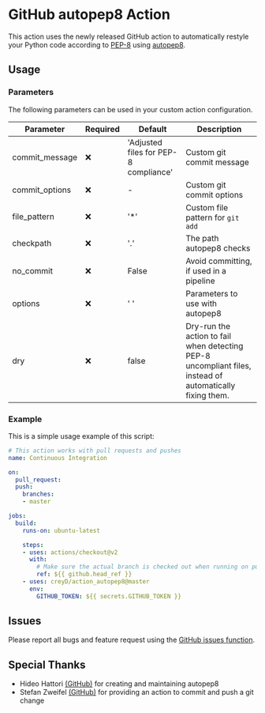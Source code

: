 # GitHub autopep8 Action

This action uses the newly released GitHub action to automatically restyle your Python code according to [PEP-8](https://www.python.org/dev/peps/pep-0008/) using  [autopep8](https://github.com/hhatto/autopep8).

## Usage
### Parameters
The following parameters can be used in your custom action configuration.

| Parameter | Required | Default | Description |
| - | - | - | - |
| commit_message | :x: | 'Adjusted files for PEP-8 compliance' | Custom git commit message |
| commit_options | :x: | - | Custom git commit options |
| file_pattern | :x: | '&ast;' | Custom file pattern for `git add` |
| checkpath | :x: | '.' | The path autopep8 checks |
| no_commit | :x: | False | Avoid committing, if used in a pipeline |
| options | :x: | ' ' | Parameters to use with autopep8 |
| dry | :x: | false | Dry-run the action to fail when detecting PEP-8 uncompliant files, instead of automatically fixing them. |


### Example

This is a simple usage example of this script:

```yaml
# This action works with pull requests and pushes
name: Continuous Integration

on:
  pull_request:
  push:
    branches:
    - master

jobs:
  build:
    runs-on: ubuntu-latest

    steps:
    - uses: actions/checkout@v2
      with:
        # Make sure the actual branch is checked out when running on pull requests
        ref: ${{ github.head_ref }}
    - uses: creyD/action_autopep8@master
      env:
        GITHUB_TOKEN: ${{ secrets.GITHUB_TOKEN }}

```

## Issues

Please report all bugs and feature request using the [GitHub issues function](https://github.com/creyD/autopep8_action/issues/new).

## Special Thanks

- Hideo Hattori [(GitHub)](https://github.com/hhatto) for creating and maintaining autopep8
- Stefan Zweifel [(GitHub)](https://github.com/stefanzweifel) for providing an action to commit and push a git change
